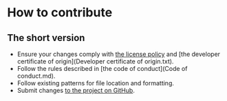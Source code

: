 ---
---
# How to contribute

## The short version

* Ensure your changes comply with [the license policy](LICENSE.md) and [the developer certificate of origin](Developer certificate of origin.txt).
* Follow the rules described in [the code of conduct](Code of conduct.md).
* Follow existing patterns for file location and formatting.
* Submit changes [to the project on GitHub](https://github.com/stilist/john-dee).
